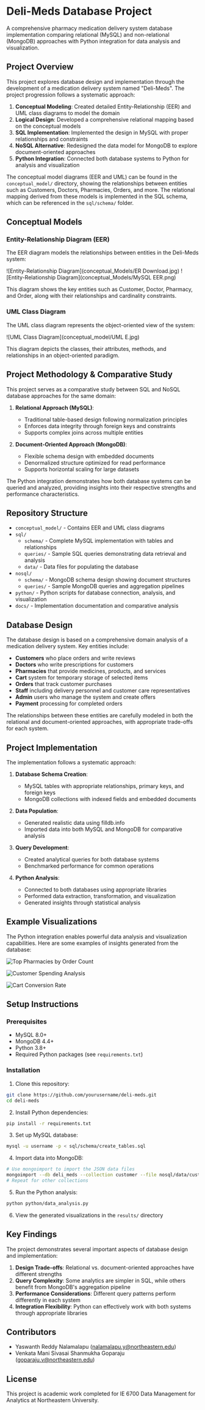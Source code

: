 # Deli-Meds Database Project

A comprehensive pharmacy medication delivery system database implementation comparing relational (MySQL) and non-relational (MongoDB) approaches with Python integration for data analysis and visualization.

## Project Overview

This project explores database design and implementation through the development of a medication delivery system named "Deli-Meds". The project progression follows a systematic approach:

1. **Conceptual Modeling**: Created detailed Entity-Relationship (EER) and UML class diagrams to model the domain
2. **Logical Design**: Developed a comprehensive relational mapping based on the conceptual models
3. **SQL Implementation**: Implemented the design in MySQL with proper relationships and constraints
4. **NoSQL Alternative**: Redesigned the data model for MongoDB to explore document-oriented approaches
5. **Python Integration**: Connected both database systems to Python for analysis and visualization

The conceptual model diagrams (EER and UML) can be found in the `conceptual_model/` directory, showing the relationships between entities such as Customers, Doctors, Pharmacies, Orders, and more. The relational mapping derived from these models is implemented in the SQL schema, which can be referenced in the `sql/schema/` folder.

## Conceptual Models

### Entity-Relationship Diagram (EER)
The EER diagram models the relationships between entities in the Deli-Meds system:

![Entity-Relationship Diagram](conceptual_Models/ER Download.jpg)
![Entity-Relationship Diagram](conceptual_Models/MySQL EER.png)

This diagram shows the key entities such as Customer, Doctor, Pharmacy, and Order, along with their relationships and cardinality constraints.

### UML Class Diagram
The UML class diagram represents the object-oriented view of the system:

![UML Class Diagram](conceptual_model/UML E.jpg)

This diagram depicts the classes, their attributes, methods, and relationships in an object-oriented paradigm.

## Project Methodology & Comparative Study

This project serves as a comparative study between SQL and NoSQL database approaches for the same domain:

1. **Relational Approach (MySQL)**:
   - Traditional table-based design following normalization principles
   - Enforces data integrity through foreign keys and constraints
   - Supports complex joins across multiple entities

2. **Document-Oriented Approach (MongoDB)**:
   - Flexible schema design with embedded documents
   - Denormalized structure optimized for read performance
   - Supports horizontal scaling for large datasets

The Python integration demonstrates how both database systems can be queried and analyzed, providing insights into their respective strengths and performance characteristics.

## Repository Structure

- `conceptual_model/` - Contains EER and UML class diagrams
- `sql/`
  - `schema/` - Complete MySQL implementation with tables and relationships
  - `queries/` - Sample SQL queries demonstrating data retrieval and analysis
  - `data/` - Data files for populating the database
- `nosql/`
  - `schema/` - MongoDB schema design showing document structures
  - `queries/` - Sample MongoDB queries and aggregation pipelines
- `python/` - Python scripts for database connection, analysis, and visualization
- `docs/` - Implementation documentation and comparative analysis

## Database Design

The database design is based on a comprehensive domain analysis of a medication delivery system. Key entities include:

- **Customers** who place orders and write reviews
- **Doctors** who write prescriptions for customers
- **Pharmacies** that provide medicines, products, and services
- **Cart** system for temporary storage of selected items
- **Orders** that track customer purchases
- **Staff** including delivery personnel and customer care representatives
- **Admin** users who manage the system and create offers
- **Payment** processing for completed orders

The relationships between these entities are carefully modeled in both the relational and document-oriented approaches, with appropriate trade-offs for each system.

## Project Implementation

The implementation follows a systematic approach:

1. **Database Schema Creation**: 
   - MySQL tables with appropriate relationships, primary keys, and foreign keys
   - MongoDB collections with indexed fields and embedded documents

2. **Data Population**:
   - Generated realistic data using filldb.info
   - Imported data into both MySQL and MongoDB for comparative analysis

3. **Query Development**:
   - Created analytical queries for both database systems
   - Benchmarked performance for common operations

4. **Python Analysis**:
   - Connected to both databases using appropriate libraries
   - Performed data extraction, transformation, and visualization
   - Generated insights through statistical analysis

## Example Visualizations

The Python integration enables powerful data analysis and visualization capabilities. Here are some examples of insights generated from the database:

![Top Pharmacies by Order Count](python/results/top_pharmacies.png)

![Customer Spending Analysis](python/results/top_customers_spending.png)

![Cart Conversion Rate](python/results/cart_conversion.png)

## Setup Instructions

### Prerequisites
- MySQL 8.0+
- MongoDB 4.4+
- Python 3.8+
- Required Python packages (see `requirements.txt`)

### Installation

1. Clone this repository:
```bash
git clone https://github.com/yourusername/deli-meds.git
cd deli-meds
```

2. Install Python dependencies:
```bash
pip install -r requirements.txt
```

3. Set up MySQL database:
```bash
mysql -u username -p < sql/schema/create_tables.sql
```

4. Import data into MongoDB:
```bash
# Use mongoimport to import the JSON data files
mongoimport --db deli_meds --collection customer --file nosql/data/customer.json --jsonArray
# Repeat for other collections
```

5. Run the Python analysis:
```bash
python python/data_analysis.py
```

6. View the generated visualizations in the `results/` directory

## Key Findings

The project demonstrates several important aspects of database design and implementation:

1. **Design Trade-offs**: Relational vs. document-oriented approaches have different strengths
2. **Query Complexity**: Some analytics are simpler in SQL, while others benefit from MongoDB's aggregation pipeline
3. **Performance Considerations**: Different query patterns perform differently in each system
4. **Integration Flexibility**: Python can effectively work with both systems through appropriate libraries

## Contributors
- Yaswanth Reddy Nalamalapu (nalamalapu.y@northeastern.edu)
- Venkata Mani Sivasai Shanmukha Goparaju (goparaju.v@northeastern.edu)

## License
This project is academic work completed for IE 6700 Data Management for Analytics at Northeastern University.
